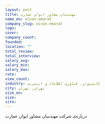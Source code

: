 ```yaml
---
layout: post
title: مهندسان مشاور ایوان عمارت
name_en: eivan-emarat
company_slug: eivan-emarat
logo: 
cover: 
company_count:
founded:
location: ""
total_review: 
total_interview: 
salary_avg: 
salary_min: 
salary_max: 
rate: 
view_count: 
industry: کامپیوتر، فناوری اطلاعات و اینترنت
city: تهران, تهران
size_en: 
size: 
site: 
---
```


درباره‌ی شرکت مهندسان مشاور ایوان عمارت